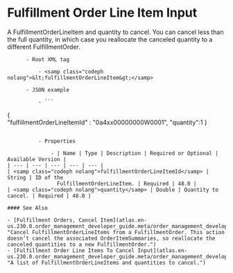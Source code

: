 # Fulfillment Order Line Item Input

A FulfillmentOrderLineItem and quantity to cancel. You can cancel
      less than the full quantity, in which case you reallocate the canceled quantity to a different
      FulfillmentOrder.

          - Root XML tag

              - <samp class="codeph nolang">&lt;fulfillmentOrderLineItem&gt;</samp>

          - JSON example

              - ```
{   
  "fulfillmentOrderLineItemId" : "0a4xx00000000W0001",
  "quantity":1
}
```

          - Properties

              - | Name | Type | Description | Required or Optional | Available Version |
| --- | --- | --- | --- | --- |
| <samp class="codeph nolang">fulfillmentOrder​LineItemId</samp> | String | ID of the
                FulfillmentOrderLineItem. | Required | 48.0 |
| <samp class="codeph nolang">quantity</samp> | Double | Quantity to cancel. | Required | 48.0 |

#### See Also

- [Fulfillment Orders, Cancel Item](atlas.en-us.230.0.order_management_developer_guide.meta/order_management_developer_guide/connect_resources_sfom_fulfillment_orders_cancel_items.htm "Cancel FulfillmentOrderLineItems from a FulfillmentOrder. This action doesn’t cancel the associated OrderItemSummaries, so reallocate the canceled quantities to a new FulfillmentOrder.")
- [Fulfillment Order Line Items To Cancel Input](atlas.en-us.230.0.order_management_developer_guide.meta/order_management_developer_guide/connect_requests_fulfillment_order_line_items_to_cancel_input.htm "A list of FulfillmentOrderLineItems and quantities to cancel.")